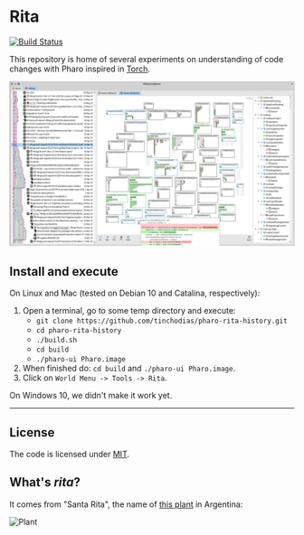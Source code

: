 # Rita

[![Build Status](https://travis-ci.org/tinchodias/pharo-rita-history.png)](http://travis-ci.org/tinchodias/pharo-rita-history)

This repository is home of several experiments on understanding of code changes with Pharo inspired in [Torch](http://rmod.inria.fr/archives/papers/Uqui10a-Torch-WCRE10.pdf).

![Screenshot](small.png)

## Install and execute

On Linux and Mac (tested on Debian 10 and Catalina, respectively):

1. Open a terminal, go to some temp directory and execute:
   * `git clone https://github.com/tinchodias/pharo-rita-history.git`
   * `cd pharo-rita-history`
   * `./build.sh`
   * `cd build`
   * `./pharo-ui Pharo.image`
2. When finished do: `cd build` and `./pharo-ui Pharo.image`.
3. Click on `World Menu -> Tools -> Rita`.

On Windows 10, we didn't make it work yet.

---

## License
The code is licensed under [MIT](LICENSE).

## What's *rita*?

It comes from "Santa Rita", the name of [this plant](https://es.wikipedia.org/wiki/Bougainvillea) in Argentina:

![Plant](https://live.staticflickr.com/115/309565575_0945045e03_m_d.jpg)
